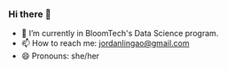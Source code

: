 ### Hi there 👋

- 🌱 I’m currently in BloomTech's Data Science program.
- 📫 How to reach me: jordanlingao@gmail.com
- 😄 Pronouns: she/her

